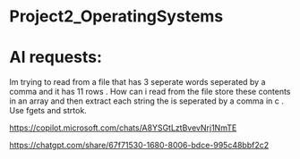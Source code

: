 # Project2_OperatingSystems

# AI requests:

Im trying to read from a file that has 3 seperate words seperated by a comma and it has 11 rows .
How can i read from the file store these contents in an array and then extract each string the is seperated by a comma in c .
Use fgets and strtok.

https://copilot.microsoft.com/chats/A8YSGtLztBvevNrj1NmTE

https://chatgpt.com/share/67f71530-1680-8006-bdce-995c48bbf2c2

